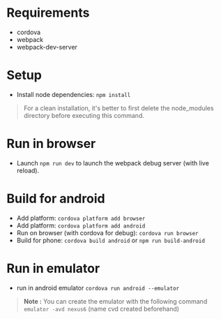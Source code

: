 Requirements
==========

- cordova
- webpack
- webpack-dev-server


Setup
=====

- Install node dependencies: ``npm install``

 > For a clean installation, it's better to first delete the node_modules directory before executing this command.

Run in browser
==============

- Launch ``npm run dev`` to launch the webpack debug server (with live reload).


Build for android
=================

- Add platform: ``cordova platform add browser``
- Add platform: ``cordova platform add android``
- Run on browser (with cordova for debug): ``cordova run browser``
- Build for phone: ``cordova build android`` or ``npm run build-android``

Run in emulator
===============
- run in android emulator ``cordova run android --emulator``

 > **Note :** You can create the emulator with the following command ``emulator -avd nexus6`` (name cvd created beforehand)
